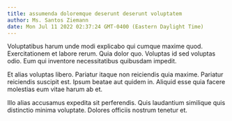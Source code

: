 ```yaml
---
title: assumenda doloremque deserunt deserunt voluptatem
author: Ms. Santos Ziemann
date: Mon Jul 11 2022 02:37:24 GMT-0400 (Eastern Daylight Time)
---
```

Voluptatibus harum unde modi explicabo qui cumque maxime quod. Exercitationem et labore rerum. Quia dolor quo. Voluptas id sed voluptas odio. Eum qui inventore necessitatibus quibusdam impedit.

 Et alias voluptas libero. Pariatur itaque non reiciendis quia maxime. Pariatur reiciendis suscipit est. Ipsum beatae aut quidem in. Aliquid esse quia facere molestias eum vitae harum ab et.

 Illo alias accusamus expedita sit perferendis. Quis laudantium similique quis distinctio minima voluptate. Dolores officiis nostrum tenetur et.